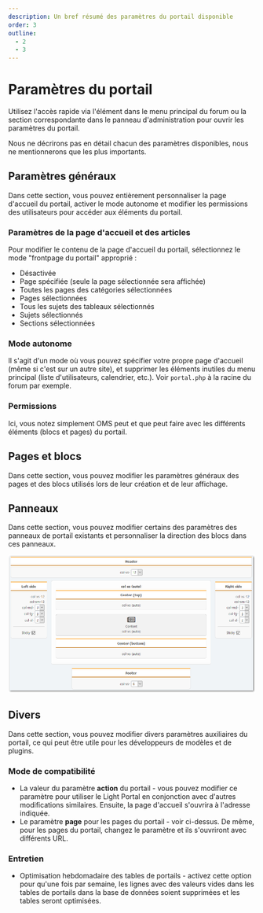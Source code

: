 ```yaml
---
description: Un bref résumé des paramètres du portail disponible
order: 3
outline:
  - 2
  - 3
---
```


# Paramètres du portail

Utilisez l'accès rapide via l'élément dans le menu principal du forum ou la section correspondante dans le panneau d'administration pour ouvrir les paramètres du portail.

Nous ne décrirons pas en détail chacun des paramètres disponibles, nous ne mentionnerons que les plus importants.

## Paramètres généraux

Dans cette section, vous pouvez entièrement personnaliser la page d'accueil du portail, activer le mode autonome et modifier les permissions des utilisateurs pour accéder aux éléments du portail.

### Paramètres de la page d'accueil et des articles

Pour modifier le contenu de la page d'accueil du portail, sélectionnez le mode "frontpage du portail" approprié :

- Désactivée
- Page spécifiée (seule la page sélectionnée sera affichée)
- Toutes les pages des catégories sélectionnées
- Pages sélectionnées
- Tous les sujets des tableaux sélectionnés
- Sujets sélectionnés
- Sections sélectionnées

### Mode autonome

Il s'agit d'un mode où vous pouvez spécifier votre propre page d'accueil (même si c'est sur un autre site), et supprimer les éléments inutiles du menu principal (liste d'utilisateurs, calendrier, etc.). Voir `portal.php` à la racine du forum par exemple.

### Permissions

Ici, vous notez simplement OMS peut et que peut faire avec les différents éléments (blocs et pages) du portail.

## Pages et blocs

Dans cette section, vous pouvez modifier les paramètres généraux des pages et des blocs utilisés lors de leur création et de leur affichage.

## Panneaux

Dans cette section, vous pouvez modifier certains des paramètres des panneaux de portail existants et personnaliser la direction des blocs dans ces panneaux.

![Panels](panels.png)

## Divers

Dans cette section, vous pouvez modifier divers paramètres auxiliaires du portail, ce qui peut être utile pour les développeurs de modèles et de plugins.

### Mode de compatibilité

- La valeur du paramètre **action** du portail - vous pouvez modifier ce paramètre pour utiliser le Light Portal en conjonction avec d'autres modifications similaires. Ensuite, la page d'accueil s'ouvrira à l'adresse indiquée.
- Le paramètre **page** pour les pages du portail - voir ci-dessus. De même, pour les pages du portail, changez le paramètre et ils s'ouvriront avec différents URL.

### Entretien

- Optimisation hebdomadaire des tables de portails - activez cette option pour qu'une fois par semaine, les lignes avec des valeurs vides dans les tables de portails dans la base de données soient supprimées et les tables seront optimisées.
